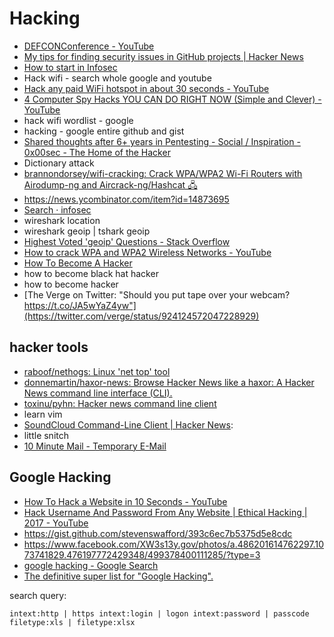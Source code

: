 # Hacking
- [DEFCONConference - YouTube](https://www.youtube.com/user/DEFCONConference/videos?disable_polymer=1)
- [My tips for finding security issues in GitHub projects | Hacker News](https://news.ycombinator.com/item?id=15421999)
- [How to start in Infosec](https://gist.github.com/mubix/5737a066c8845d25721ec4bf3139fd31)
- Hack wifi - search whole google and youtube
- [Hack any paid WiFi hotspot in about 30 seconds - YouTube](https://www.youtube.com/watch?v=Agodg3dmwaQ)
- [4 Computer Spy Hacks YOU CAN DO RIGHT NOW (Simple and Clever) - YouTube](https://www.youtube.com/watch?v=AUyvYOr2A1A)
- hack wifi wordlist - google
- hacking - google entire github and gist
- [Shared thoughts after 6+ years in Pentesting - Social / Inspiration - 0x00sec - The Home of the Hacker](https://0x00sec.org/t/shared-thoughts-after-6-years-in-pentesting/2492)
- Dictionary attack
- [brannondorsey/wifi-cracking: Crack WPA/WPA2 Wi-Fi Routers with Airodump-ng and Aircrack-ng/Hashcat 🖧](https://github.com/brannondorsey/wifi-cracking)
- https://news.ycombinator.com/item?id=14873695
- [Search · infosec](https://github.com/search?utf8=%E2%9C%93&q=infosec&type=)
- wireshark location
- wireshark geoip | tshark geoip
- [Highest Voted 'geoip' Questions - Stack Overflow](https://stackoverflow.com/questions/tagged/geoip)
- [How to crack WPA and WPA2 Wireless Networks - YouTube](https://www.youtube.com/watch?v=LIIjitxblhQ)
- [How To Become A Hacker](http://catb.org/~esr/faqs/hacker-howto.html)
- how to become black hat hacker
- how to become hacker
- [The Verge on Twitter: "Should you put tape over your webcam? https://t.co/JA5wYaZ4yw"](https://twitter.com/verge/status/924124572047228929)

## hacker tools
- [raboof/nethogs: Linux 'net top' tool](https://github.com/raboof/nethogs#readme)
- [donnemartin/haxor-news: Browse Hacker News like a haxor: A Hacker News command line interface (CLI).](https://github.com/donnemartin/haxor-news#installation)
- [toxinu/pyhn: Hacker news command line client](https://github.com/toxinu/pyhn)
- learn vim
- [SoundCloud Command-Line Client | Hacker News](https://news.ycombinator.com/item?id=7959281):
- little snitch
- [10 Minute Mail - Temporary E-Mail](https://10minutemail.com/10MinuteMail/index.html?dswid=-693)

## Google Hacking
- [How To Hack a Website in 10 Seconds - YouTube](https://www.youtube.com/watch?v=F62Gj4ItlB0)
- [Hack Username And Password From Any Website | Ethical Hacking | 2017 - YouTube](https://www.youtube.com/watch?v=tkoRMi_CzGk)
- https://gist.github.com/stevenswafford/393c6ec7b5375d5e8cdc
- https://www.facebook.com/XW3s13y.gov/photos/a.486201614762297.1073741829.476197772429348/499378400111285/?type=3
- [google hacking - Google Search](https://www.google.ru/search?q=google+hacking)
- [The definitive super list for "Google Hacking".](https://gist.github.com/cmartinbaughman/5877945)

search query:

`intext:http | https intext:login | logon intext:password | passcode filetype:xls | filetype:xlsx`
